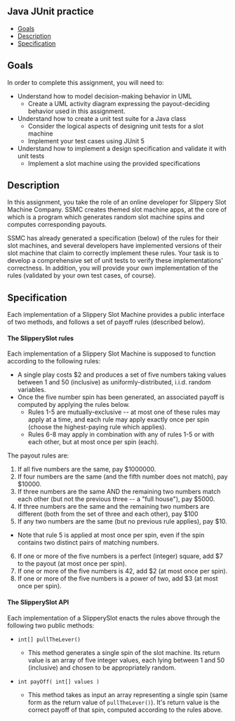 ## Java JUnit practice

- [Goals](#goals)
- [Description](#description)
- [Specification](#specification)

## Goals

In order to complete this assignment, you will need to:
- Understand how to model decision-making behavior in UML
  - Create a UML activity diagram expressing the payout-deciding behavior used in this assignment.
- Understand how to create a unit test suite for a Java class
  - Consider the logical aspects of designing unit tests for a slot machine
  - Implement your test cases using JUnit 5
- Understand how to implement a design specification and validate it with unit tests
  - Implement a slot machine using the provided specifications

## Description

In this assignment, you take the role of an online developer for Slippery Slot Machine Company. SSMC creates themed slot machine apps, at the core of which is a program which generates random slot machine spins and computes corresponding payouts.

SSMC has already generated a specification (below) of the rules for their slot machines, and several developers have implemented versions of their slot machine that claim to correctly implement these rules. Your task is to develop a comprehensive set of unit tests to verify these implementations' correctness. In addition, you will provide your own implementation of the rules (validated by your own test cases, of course).

## Specification

Each implementation of a Slippery Slot Machine provides a public interface of two methods, and follows a set of payoff rules (described below).

#### The SlipperySlot rules

Each implementation of a Slippery Slot Machine is supposed to function according to the following rules: 
- A single play costs $2 and produces a set of five numbers taking values between 1 and 50 (inclusive) as uniformly-distributed, i.i.d. random variables.
- Once the five number spin has been generated, an associated payoff is computed by applying the rules below.
  - Rules 1-5 are mutually-exclusive -- at most one of these rules may apply at a time, and each rule may apply exactly once per spin (choose the highest-paying rule which applies).
  - Rules 6-8 may apply in combination with any of rules 1-5 or with each other, but at most once per spin (each).
  
The payout rules are:
1. If all five numbers are the same, pay $1000000.
2. If four numbers are the same (and the fifth number does not match), pay $10000.
3. If three numbers are the same AND the remaining two numbers match each other (but not the previous three -- a "full house"), pay $5000.
4. If three numbers are the same and the remaining two numbers are different (both from the set of three and each other), pay $100
5. If any two numbers are the same (but no previous rule applies), pay $10.
  - Note that rule 5 is applied at most once per spin, even if the spin contains two distinct pairs of matching numbers.
6. If one or more of the five numbers is a perfect (integer) square, add $7 to the payout (at most once per spin).
7. If one or more of the five numbers is 42, add $2 (at most once per spin).
8. If one or more of the five numbers is a power of two, add $3 (at most once per spin).

#### The SlipperySlot API

Each implementation of a SlipperySlot enacts the rules above through the following two public methods:
- `int[] pullTheLever()`
  - This method generates a single spin of the slot machine. Its return value is an array of five integer values, each lying between 1 and 50 (inclusive) and chosen to be appropriately random.

- `int payOff( int[] values )`
  - This method takes as input an array representing a single spin (same form as the return value of `pullTheLever()`). It's return value is the correct payoff of that spin, computed according to the rules above.
